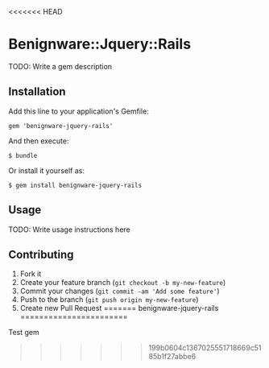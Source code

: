 <<<<<<< HEAD
# Benignware::Jquery::Rails

TODO: Write a gem description

## Installation

Add this line to your application's Gemfile:

    gem 'benignware-jquery-rails'

And then execute:

    $ bundle

Or install it yourself as:

    $ gem install benignware-jquery-rails

## Usage

TODO: Write usage instructions here

## Contributing

1. Fork it
2. Create your feature branch (`git checkout -b my-new-feature`)
3. Commit your changes (`git commit -am 'Add some feature'`)
4. Push to the branch (`git push origin my-new-feature`)
5. Create new Pull Request
=======
benignware-jquery-rails
=======================

Test gem
>>>>>>> 199b0604c1367025551718669c5185b1f27abbe6
